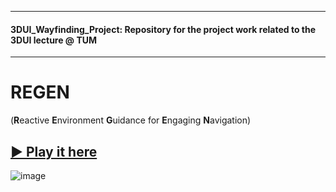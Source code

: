 ___________

#### 3DUI_Wayfinding_Project: Repository for the project work related to the 3DUI lecture @ TUM
___________

# REGEN
(**R**eactive **E**nvironment **G**uidance for **E**ngaging **N**avigation)

## [▶️ Play it here](https://play.unity.com/mg/other/webgl-builds-224658)
![image](https://play-static.unity.com/20220725/p/images/f359b08e-2fce-426e-9151-26213738068b_Screenshot_2022_07_26_001736.png)
